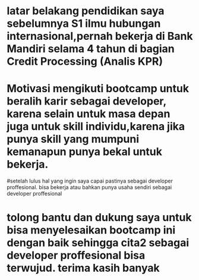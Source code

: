 [//]: # (Ceritakan sedikit tentang latar belakangmu seperti pendidikan terakhir atau pekerjaan sebelumnya)
# latar belakang pendidikan saya sebelumnya S1 ilmu hubungan internasional,pernah bekerja di Bank Mandiri selama 4 tahun di bagian Credit Processing (Analis KPR)

[//]: # (Motivasi apa yang mendorongmu untuk ikut program coding bootcamp di Hacktiv8?)
# Motivasi mengikuti bootcamp untuk beralih karir sebagai developer, karena selain untuk masa depan juga untuk skill individu,karena jika punya skill yang mumpuni kemanapun punya bekal untuk bekerja.

[//]: # (Beri tahu kami, apa yang ingin kamu dapatkan di Hacktiv8 dan apa yang ingin kamu capai setelah lulus dari sini?)
#setelah lulus hal yang ingin saya capai pastinya sebagai developer proffesional. bisa bekerja atau bahkan punya usaha sendiri sebagai developer proffesional

[//]: # (Apakah ada hal lain yang ingin disampaikan? Bila ada, kamu bebas untuk menuliskannya)
# tolong bantu dan dukung saya untuk bisa menyelesaikan bootcamp ini dengan baik sehingga cita2 sebagai developer proffesional bisa terwujud. terima kasih banyak

